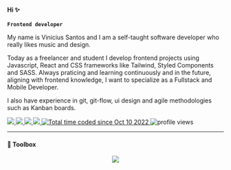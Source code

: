 #### Hi ✨

**`Frontend developer`**

My name is Vinicius Santos and I am a self-taught software developer who really likes music and design.

Today as a freelancer and student I develop frontend projects using Javascript, React and CSS frameworks like Tailwind, Styled Components and SASS. Always praticing and learning continuously and in the future, aligning with frontend knowledge, I want to specialize as a Fullstack and Mobile Developer.

I also have experience in git, git-flow, ui design and agile methodologies such as Kanban boards.

<p align="left">
  <a href="https://www.linkedin.com/in/santos-vinicius/" target="_blank" alt="Linkedin">
    <img src="https://img.shields.io/badge/LinkedIn-gray?logo=linkedin&logoColor=white&style=flat-square"/>
  </a>
  <a href="https://twitter.com/vinisnt/" target="_blank" alt="twitter">
    <img src="https://img.shields.io/badge/Twitter-gray?style=style=flat-square&logo=twitter&logoColor=white"/>
  </a>
  <a href="https://santosvinicius.dev/" alt="personal website" target="_blank">
    <img src="https://img.shields.io/badge/Personal%20Website-gray?style=flat-square"/>
  </a>
  <a href="https://santosvinicius.dev/" alt="musicboard profile" target="_blank">
    <img src="https://img.shields.io/badge/Music%20Reviews-gray?style=flat-square"/>
  </a>
  <a href="https://wakatime.com/@7031b2ef-4023-4f53-96cc-fa6b78c86890">
      <img src="https://wakatime.com/badge/user/7031b2ef-4023-4f53-96cc-fa6b78c86890.svg?style=flat-square&color" alt="Total time coded since Oct 10 2022" />
  </a>
  <img alt="profile views" title="Profile views on GitHub" src="https://komarev.com/ghpvc/?username=santos-vinicius&style=flat-square&color=blue"/>
</p>

----

#### 🧰 Toolbox

<p align="center">
 <a href="https://skillicons.dev">
  <img src="https://skillicons.dev/icons?i=js,html,css,js,ts,react,tailwind,styledcomponents,sass,nodejs,java,git,vite,figma"/>
 </a>
</p>
